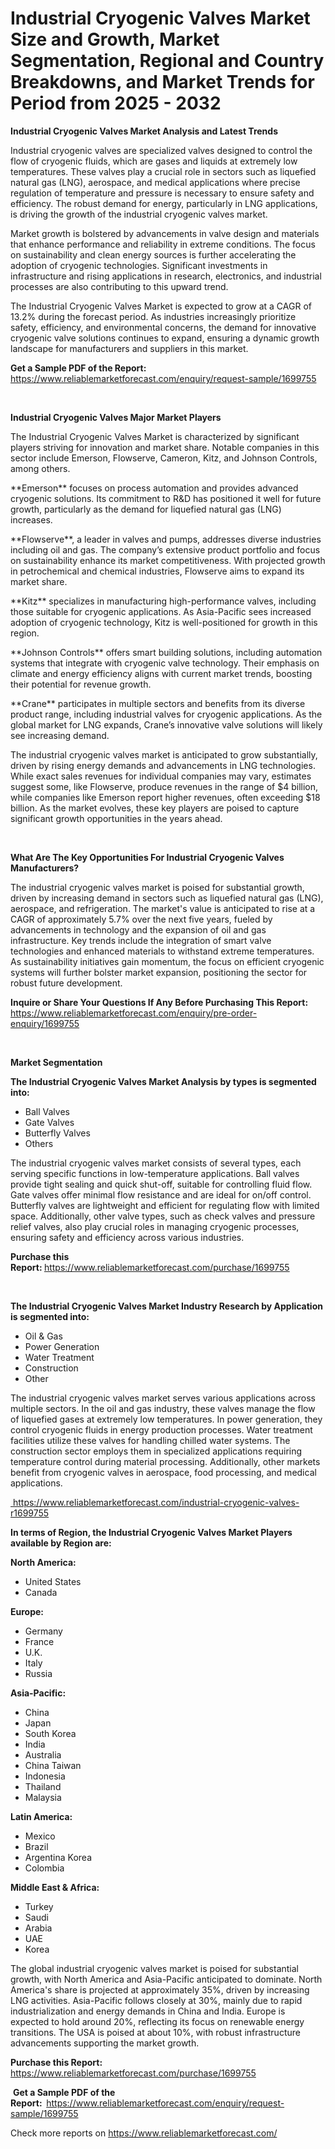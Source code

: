 <p><h1>Industrial Cryogenic Valves Market Size and Growth, Market Segmentation, Regional and Country Breakdowns, and Market Trends for Period from 2025 -  2032</h1></p><p><strong>Industrial Cryogenic Valves Market Analysis and Latest Trends</strong></p>
<p><p>Industrial cryogenic valves are specialized valves designed to control the flow of cryogenic fluids, which are gases and liquids at extremely low temperatures. These valves play a crucial role in sectors such as liquefied natural gas (LNG), aerospace, and medical applications where precise regulation of temperature and pressure is necessary to ensure safety and efficiency. The robust demand for energy, particularly in LNG applications, is driving the growth of the industrial cryogenic valves market.</p><p>Market growth is bolstered by advancements in valve design and materials that enhance performance and reliability in extreme conditions. The focus on sustainability and clean energy sources is further accelerating the adoption of cryogenic technologies. Significant investments in infrastructure and rising applications in research, electronics, and industrial processes are also contributing to this upward trend.</p><p>The Industrial Cryogenic Valves Market is expected to grow at a CAGR of 13.2% during the forecast period. As industries increasingly prioritize safety, efficiency, and environmental concerns, the demand for innovative cryogenic valve solutions continues to expand, ensuring a dynamic growth landscape for manufacturers and suppliers in this market.</p></p>
<p><strong>Get a Sample PDF of the Report:&nbsp;</strong> <a href="https://www.reliablemarketforecast.com/enquiry/request-sample/1699755?utm_campaign=1110&utm_medium=2&utm_source=Github&utm_content=ia&utm_term=09012025&utm_id=industrial-cryogenic-valves">https://www.reliablemarketforecast.com/enquiry/request-sample/1699755</a></p>
<p>&nbsp;</p>
<p><strong>Industrial Cryogenic Valves Major Market Players</strong></p>
<p><p>The Industrial Cryogenic Valves Market is characterized by significant players striving for innovation and market share. Notable companies in this sector include Emerson, Flowserve, Cameron, Kitz, and Johnson Controls, among others. </p><p>**Emerson** focuses on process automation and provides advanced cryogenic solutions. Its commitment to R&D has positioned it well for future growth, particularly as the demand for liquefied natural gas (LNG) increases.</p><p>**Flowserve**, a leader in valves and pumps, addresses diverse industries including oil and gas. The company’s extensive product portfolio and focus on sustainability enhance its market competitiveness. With projected growth in petrochemical and chemical industries, Flowserve aims to expand its market share.</p><p>**Kitz** specializes in manufacturing high-performance valves, including those suitable for cryogenic applications. As Asia-Pacific sees increased adoption of cryogenic technology, Kitz is well-positioned for growth in this region.</p><p>**Johnson Controls** offers smart building solutions, including automation systems that integrate with cryogenic valve technology. Their emphasis on climate and energy efficiency aligns with current market trends, boosting their potential for revenue growth.</p><p>**Crane** participates in multiple sectors and benefits from its diverse product range, including industrial valves for cryogenic applications. As the global market for LNG expands, Crane’s innovative valve solutions will likely see increasing demand.</p><p>The industrial cryogenic valves market is anticipated to grow substantially, driven by rising energy demands and advancements in LNG technologies. While exact sales revenues for individual companies may vary, estimates suggest some, like Flowserve, produce revenues in the range of $4 billion, while companies like Emerson report higher revenues, often exceeding $18 billion. As the market evolves, these key players are poised to capture significant growth opportunities in the years ahead.</p></p>
<p>&nbsp;</p>
<p><strong>What Are The Key Opportunities For Industrial Cryogenic Valves Manufacturers?</strong></p>
<p><p>The industrial cryogenic valves market is poised for substantial growth, driven by increasing demand in sectors such as liquefied natural gas (LNG), aerospace, and refrigeration. The market's value is anticipated to rise at a CAGR of approximately 5.7% over the next five years, fueled by advancements in technology and the expansion of oil and gas infrastructure. Key trends include the integration of smart valve technologies and enhanced materials to withstand extreme temperatures. As sustainability initiatives gain momentum, the focus on efficient cryogenic systems will further bolster market expansion, positioning the sector for robust future development.</p></p>
<p><strong>Inquire or Share Your Questions If Any Before Purchasing This Report:</strong> <a href="https://www.reliablemarketforecast.com/enquiry/pre-order-enquiry/1699755?utm_campaign=1110&utm_medium=2&utm_source=Github&utm_content=ia&utm_term=09012025&utm_id=industrial-cryogenic-valves">https://www.reliablemarketforecast.com/enquiry/pre-order-enquiry/1699755</a></p>
<p>&nbsp;</p>
<p><strong>Market Segmentation</strong></p>
<p><strong>The Industrial Cryogenic Valves Market Analysis by types is segmented into:</strong></p>
<p><ul><li>Ball Valves</li><li>Gate Valves</li><li>Butterfly Valves</li><li>Others</li></ul></p>
<p><p>The industrial cryogenic valves market consists of several types, each serving specific functions in low-temperature applications. Ball valves provide tight sealing and quick shut-off, suitable for controlling fluid flow. Gate valves offer minimal flow resistance and are ideal for on/off control. Butterfly valves are lightweight and efficient for regulating flow with limited space. Additionally, other valve types, such as check valves and pressure relief valves, also play crucial roles in managing cryogenic processes, ensuring safety and efficiency across various industries.</p></p>
<p><strong>Purchase this Report:&nbsp;</strong><a href="https://www.reliablemarketforecast.com/purchase/1699755?utm_campaign=1110&utm_medium=2&utm_source=Github&utm_content=ia&utm_term=09012025&utm_id=industrial-cryogenic-valves">https://www.reliablemarketforecast.com/purchase/1699755</a></p>
<p>&nbsp;</p>
<p><strong>The Industrial Cryogenic Valves Market Industry Research by Application is segmented into:</strong></p>
<p><ul><li>Oil & Gas</li><li>Power Generation</li><li>Water Treatment</li><li>Construction</li><li>Other</li></ul></p>
<p><p>The industrial cryogenic valves market serves various applications across multiple sectors. In the oil and gas industry, these valves manage the flow of liquefied gases at extremely low temperatures. In power generation, they control cryogenic fluids in energy production processes. Water treatment facilities utilize these valves for handling chilled water systems. The construction sector employs them in specialized applications requiring temperature control during material processing. Additionally, other markets benefit from cryogenic valves in aerospace, food processing, and medical applications.</p></p>
<p><a href="https://www.reliablemarketforecast.com/industrial-cryogenic-valves-r1699755?utm_campaign=1110&utm_medium=2&utm_source=Github&utm_content=ia&utm_term=09012025&utm_id=industrial-cryogenic-valves">&nbsp;https://www.reliablemarketforecast.com/industrial-cryogenic-valves-r1699755</a></p>
<p><strong>In terms of Region, the Industrial Cryogenic Valves Market Players available by Region are:</strong></p>
<p>
    <p> <strong> North America: </strong>
        <ul>
            <li>United States</li>
            <li>Canada</li>
        </ul>
        </p> 
    <p> <strong> Europe: </strong>
        <ul>
            <li>Germany</li>
            <li>France</li>
            <li>U.K.</li>
            <li>Italy</li>
            <li>Russia</li>
        </ul>
        </p> 
    <p> <strong> Asia-Pacific: </strong>
        <ul>
            <li>China</li>
            <li>Japan</li>
            <li>South Korea</li>
            <li>India</li>
            <li>Australia</li>
            <li>China Taiwan</li>
            <li>Indonesia</li>
            <li>Thailand</li>
            <li>Malaysia</li>
        </ul>
        </p> 
    <p> <strong> Latin America: </strong>
        <ul>
            <li>Mexico</li>
            <li>Brazil</li>
            <li>Argentina Korea</li>
            <li>Colombia</li>
        </ul>
        </p> 
    <p> <strong> Middle East & Africa: </strong>
        <ul>
            <li>Turkey</li>
            <li>Saudi</li>
            <li>Arabia</li>
            <li>UAE</li>
            <li>Korea</li>
        </ul>
    </p>
    </p>
<p><p>The global industrial cryogenic valves market is poised for substantial growth, with North America and Asia-Pacific anticipated to dominate. North America's share is projected at approximately 35%, driven by increasing LNG activities. Asia-Pacific follows closely at 30%, mainly due to rapid industrialization and energy demands in China and India. Europe is expected to hold around 20%, reflecting its focus on renewable energy transitions. The USA is poised at about 10%, with robust infrastructure advancements supporting the market growth.</p></p>
<p><strong>Purchase this Report: </strong><a href="https://www.reliablemarketforecast.com/purchase/1699755?utm_campaign=1110&utm_medium=2&utm_source=Github&utm_content=ia&utm_term=09012025&utm_id=industrial-cryogenic-valves">https://www.reliablemarketforecast.com/purchase/1699755</a></p>
<p>&nbsp;<strong>Get a Sample PDF of the Report:&nbsp;&nbsp;</strong><a href="https://www.reliablemarketforecast.com/enquiry/request-sample/1699755?utm_campaign=1110&utm_medium=2&utm_source=Github&utm_content=ia&utm_term=09012025&utm_id=industrial-cryogenic-valves">https://www.reliablemarketforecast.com/enquiry/request-sample/1699755</a></p>
<p><strong></strong></p>
<p>Check more reports on <a href="https://www.reliablemarketforecast.com/?utm_campaign=1110&utm_medium=2&utm_source=Github&utm_content=ia&utm_term=09012025&utm_id=industrial-cryogenic-valves">https://www.reliablemarketforecast.com/</a></p>